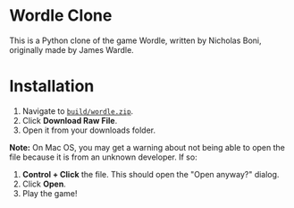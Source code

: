 # Wordle Clone

This is a Python clone of the game Wordle, written by Nicholas Boni, originally made by James Wardle.

# Installation

1. Navigate to [`build/wordle.zip`](https://github.com/shmaller/wordle-clone/tree/main/build#installation).
3. Click **Download Raw File**.
4. Open it from your downloads folder.

**Note:** On Mac OS, you may get a warning about not being able to open the file because it is from an unknown developer. If so:

1. **Control + Click** the file. This should open the "Open anyway?" dialog.
2. Click **Open**.
3. Play the game!
